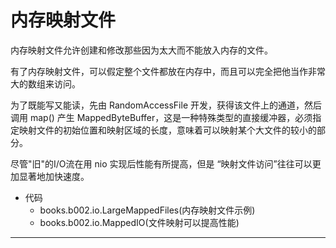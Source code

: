 #   内存映射文件

内存映射文件允许创建和修改那些因为太大而不能放入内存的文件。

有了内存映射文件，可以假定整个文件都放在内存中，而且可以完全把他当作非常大的数组来访问。

为了既能写又能读，先由 RandomAccessFile 开发，获得该文件上的通道，然后调用 map() 产生 MappedByteBuffer，这是一种特殊类型的直接缓冲器，必须指定映射文件的初始位置和映射区域的长度，意味着可以映射某个大文件的较小的部分。

尽管"旧"的I/O流在用 nio 实现后性能有所提高，但是 “映射文件访问”往往可以更加显著地加快速度。


-   代码
    -   books.b002.io.LargeMappedFiles(内存映射文件示例)
    -   books.b002.io.MappedIO(文件映射可以提高性能)

----